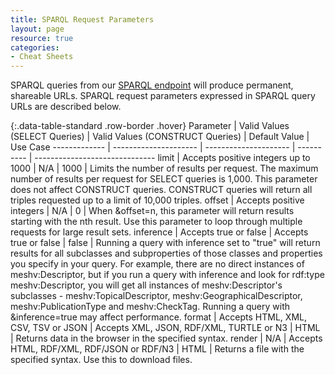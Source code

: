 ```yaml
---
title: SPARQL Request Parameters
layout: page
resource: true
categories:
- Cheat Sheets
---
```


SPARQL queries from our [SPARQL endpoint](http://id.nlm.nih.gov/mesh/sparql) will produce permanent, shareable URLs. SPARQL request parameters expressed in SPARQL query URLs are described below.

{:.data-table-standard .row-border .hover}
Parameter | Valid Values (SELECT Queries) | Valid Values (CONSTRUCT Queries) | Default Value | Use Case
------------- | --------------------- | --------------------- | ---------- | ------------------------------
limit | Accepts positive integers up to 1000 | N/A | 1000 | Limits the number of results per request. The maximum number of results per request for SELECT queries is 1,000. This parameter does not affect CONSTRUCT queries. CONSTRUCT queries will return all triples requested up to a limit of 10,000 triples. 
offset | Accepts positive integers | N/A | 0 | When &offset=n, this parameter will return results starting with the nth result. Use this parameter to loop through multiple requests for large result sets.
inference | Accepts true or false | Accepts true or false | false | Running a query with inference set to "true" will return results for all subclasses and subproperties of those classes and properties you specify in your query. For example, there are no direct instances of meshv:Descriptor, but if you run a query with inference and look for rdf:type meshv:Descriptor, you will get all instances of meshv:Descriptor's subclasses - meshv:TopicalDescriptor, meshv:GeographicalDescriptor, meshv:PublicationType and meshv:CheckTag. Running a query with &inference=true may affect performance.
format | Accepts HTML, XML, CSV, TSV or JSON | Accepts XML, JSON, RDF/XML, TURTLE or N3 | HTML | Returns data in the browser in the specified syntax.
render | N/A | Accepts HTML, RDF/XML, RDF/JSON or RDF/N3 | HTML | Returns a file with the specified syntax. Use this to download files. 

